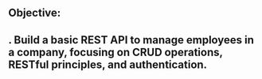 ## Objective: 
## . Build a basic REST API to manage employees in a company, focusing on CRUD operations, RESTful principles, and authentication.
